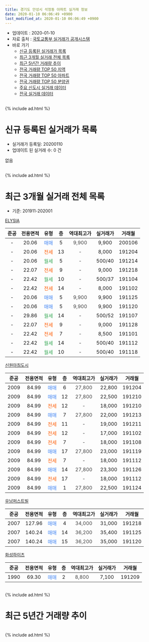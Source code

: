 ```yaml
---
title: 경기도 안성시 석정동 아파트 실거래 정보
date: 2020-01-10 06:06:49 +0900
last_modified_at: 2020-01-10 06:06:49 +0900
---
```


* 업데이트 : 2020-01-10
* 자료 출처 : [국토교통부 실거래가 공개시스템](http://rt.molit.go.kr)
* 바로 가기
    * [신규 등록된 실거래가 목록](#신규-등록된-실거래가-목록)
    * [최근 3개월 실거래 전체 목록](#최근-3개월-실거래-전체-목록)
    * [최근 5년간 거래량 추이](#최근-5년간-거래량-추이)
    * [전국 거래량 TOP 50 지역](https://inasie.github.io/apt-trade-info/최근-3개월-전국에서-가장-거래가-많이-발생한-지역)
    * [전국 거래량 TOP 50 아파트](https://inasie.github.io/apt-trade-info/최근-3개월-전국에서-가장-거래가-많이-발생한-아파트)
    * [전국 거래량 TOP 50 분양권](https://inasie.github.io/apt-trade-info/최근-3개월-전국에서-가장-거래가-많이-발생한-분양권)
    * [주요 신도시 실거래 데이터](https://inasie.github.io/apt-trade-info/주요-신도시)
    * [전국 실거래 데이터](https://inasie.github.io/apt-trade-info/전국)
<br>
{% include ad.html %}
<br>

# 신규 등록된 실거래가 목록
* 실거래가 등록일: 20200110
* 업데이트 된 실거래 수: 0 건

없음

<br>
{% include ad.html %}
<br>

# 최근 3개월 실거래 전체 목록
* 기준: 201911-202001


[ELYSIA](https://search.naver.com/search.naver?query=%EA%B2%BD%EA%B8%B0%EB%8F%84+%EC%95%88%EC%84%B1%EC%8B%9C+%EC%84%9D%EC%A0%95%EB%8F%99+ELYSIA)

|준공|전용면적|유형|층|역대최고가|실거래가|거래월|
|:---:|:---:|:---:|:---:|:---:|:---:|:---:|
|-|20.06|<span style="color:#4285f3">매매</span>|5|<span style="color:#444444">9,900</span>|9,900|200106|
|-|20.06|<span style="color:#ff5a00">전세</span>|13|<span style="color:#444444">-</span>|8,000|191204|
|-|20.06|<span style="color:#34a853">월세</span>|5|<span style="color:#444444">-</span>|500/40|191214|
|-|22.07|<span style="color:#ff5a00">전세</span>|9|<span style="color:#444444">-</span>|9,000|191218|
|-|22.42|<span style="color:#34a853">월세</span>|10|<span style="color:#444444">-</span>|500/37|191104|
|-|22.42|<span style="color:#ff5a00">전세</span>|14|<span style="color:#444444">-</span>|8,000|191102|
|-|20.06|<span style="color:#4285f3">매매</span>|5|<span style="color:#444444">9,900</span>|9,900|191125|
|-|20.06|<span style="color:#4285f3">매매</span>|5|<span style="color:#444444">9,900</span>|9,900|191120|
|-|29.86|<span style="color:#34a853">월세</span>|14|<span style="color:#444444">-</span>|500/52|191107|
|-|22.07|<span style="color:#ff5a00">전세</span>|9|<span style="color:#444444">-</span>|9,000|191128|
|-|22.42|<span style="color:#ff5a00">전세</span>|7|<span style="color:#444444">-</span>|8,500|191101|
|-|22.42|<span style="color:#34a853">월세</span>|14|<span style="color:#444444">-</span>|500/40|191112|
|-|22.42|<span style="color:#34a853">월세</span>|10|<span style="color:#444444">-</span>|500/40|191118|

[신원아침도시](https://search.naver.com/search.naver?query=%EA%B2%BD%EA%B8%B0%EB%8F%84+%EC%95%88%EC%84%B1%EC%8B%9C+%EC%84%9D%EC%A0%95%EB%8F%99+%EC%8B%A0%EC%9B%90%EC%95%84%EC%B9%A8%EB%8F%84%EC%8B%9C)

|준공|전용면적|유형|층|역대최고가|실거래가|거래월|
|:---:|:---:|:---:|:---:|:---:|:---:|:---:|
|2009|84.99|<span style="color:#4285f3">매매</span>|6|<span style="color:#444444">27,800</span>|22,800|191204|
|2009|84.99|<span style="color:#4285f3">매매</span>|12|<span style="color:#444444">27,800</span>|22,500|191210|
|2009|84.99|<span style="color:#ff5a00">전세</span>|12|<span style="color:#444444">-</span>|18,000|191210|
|2009|84.99|<span style="color:#4285f3">매매</span>|7|<span style="color:#444444">27,800</span>|22,000|191213|
|2009|84.99|<span style="color:#ff5a00">전세</span>|11|<span style="color:#444444">-</span>|19,000|191211|
|2009|84.99|<span style="color:#ff5a00">전세</span>|12|<span style="color:#444444">-</span>|17,000|191102|
|2009|84.99|<span style="color:#ff5a00">전세</span>|7|<span style="color:#444444">-</span>|18,000|191108|
|2009|84.99|<span style="color:#4285f3">매매</span>|17|<span style="color:#444444">27,800</span>|23,000|191119|
|2009|84.99|<span style="color:#ff5a00">전세</span>|7|<span style="color:#444444">-</span>|18,000|191112|
|2009|84.99|<span style="color:#4285f3">매매</span>|14|<span style="color:#444444">27,800</span>|23,300|191126|
|2009|84.99|<span style="color:#ff5a00">전세</span>|17|<span style="color:#444444">-</span>|18,000|191112|
|2009|84.99|<span style="color:#4285f3">매매</span>|1|<span style="color:#444444">27,800</span>|22,500|191124|

[우남퍼스트빌](https://search.naver.com/search.naver?query=%EA%B2%BD%EA%B8%B0%EB%8F%84+%EC%95%88%EC%84%B1%EC%8B%9C+%EC%84%9D%EC%A0%95%EB%8F%99+%EC%9A%B0%EB%82%A8%ED%8D%BC%EC%8A%A4%ED%8A%B8%EB%B9%8C)

|준공|전용면적|유형|층|역대최고가|실거래가|거래월|
|:---:|:---:|:---:|:---:|:---:|:---:|:---:|
|2007|127.96|<span style="color:#4285f3">매매</span>|4|<span style="color:#444444">34,000</span>|31,000|191218|
|2007|140.24|<span style="color:#4285f3">매매</span>|14|<span style="color:#444444">36,200</span>|35,400|191125|
|2007|140.24|<span style="color:#4285f3">매매</span>|15|<span style="color:#444444">36,200</span>|35,000|191120|

[화성하이츠](https://search.naver.com/search.naver?query=%EA%B2%BD%EA%B8%B0%EB%8F%84+%EC%95%88%EC%84%B1%EC%8B%9C+%EC%84%9D%EC%A0%95%EB%8F%99+%ED%99%94%EC%84%B1%ED%95%98%EC%9D%B4%EC%B8%A0)

|준공|전용면적|유형|층|역대최고가|실거래가|거래월|
|:---:|:---:|:---:|:---:|:---:|:---:|:---:|
|1990|69.30|<span style="color:#4285f3">매매</span>|2|<span style="color:#444444">8,800</span>|7,100|191209|


<br>
{% include ad.html %}
<br>

# 최근 5년간 거래량 추이


<div style="width:100%;">
    <canvas id="deal_progress" height="200"></canvas>
</div>

<script>
new Chart(document.getElementById("deal_progress"), {
    type: 'line',
    data: {
        labels: ['201501','201502','201503','201504','201505','201506','201507','201508','201509','201510','201511','201512','201601','201602','201603','201604','201605','201606','201607','201608','201609','201610','201611','201612','201701','201702','201703','201704','201705','201706','201707','201708','201709','201710','201711','201712','201801','201802','201803','201804','201805','201806','201807','201808','201809','201810','201811','201812','201901','201902','201903','201904','201905','201906','201907','201908','201909','201910','201911','201912','202001'],
        datasets: [{
            label: '매매',
            pointRadius: 1,
            data: [4, 2, 9, 8, 5, 7, 4, 2, 6, 7, 7, 4, 4, 2, 4, 5, 2, 4, 1, 3, 5, 3, 2, 1, 3, 4, 4, 3, 1, 0, 2, 0, 3, 1, 0, 1, 1, 3, 3, 2, 3, 5, 3, 4, 2, 2, 3, 0, 4, 3, 3, 5, 3, 4, 6, 5, 6, 4, 7, 5, 1],
            borderColor: "rgba(255, 201, 14, 1)",
            backgroundColor: "rgba(255, 201, 14, 0.5)",
            fill: false,
            lineTension: 0
        },{
            label: '전월세',
            pointRadius: 1,
            data: [1, 1, 0, 2, 0, 1, 1, 1, 2, 4, 3, 3, 1, 0, 1, 0, 4, 6, 0, 0, 1, 1, 2, 0, 1, 0, 2, 3, 0, 1, 2, 1, 1, 0, 1, 0, 7, 5, 6, 4, 5, 6, 1, 1, 1, 3, 3, 2, 5, 3, 3, 3, 1, 4, 0, 9, 12, 8, 11, 5, 0],
            borderColor: "rgba(0, 141, 185, 1)",
            backgroundColor: "rgba(0, 141, 185, 0.5)",
            fill: false,
            lineTension: 0
        }
        ]
    },
    options: {
        responsive: true,
        title: {
            display: false
        },
        tooltips: {
            mode: 'index',
            intersect: false
        },
        hover: {
            mode: 'nearest',
            intersect: true
        },
        scales: {
            xAxes: [{
                display: true,
                scaleLabel: {
                    display: true,
                    labelString: '년/월'
                }
            }],
            yAxes: [{
                display: true,
                ticks: {
                    suggestedMin: 0,
                },
                scaleLabel: {
                    display: true,
                    labelString: '실거래 수'
                }
            }]
        }
    }
});

</script>


<br>
{% include ad.html %}
<br>

